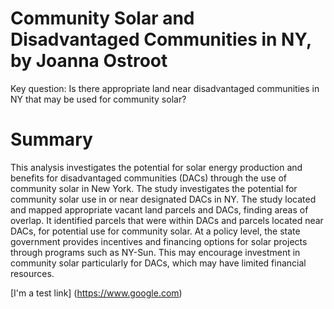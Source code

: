 # Community Solar and Disadvantaged Communities in NY, by Joanna Ostroot
Key question: Is there appropriate land near disadvantaged communities in NY that may be used for community solar?

# Summary

This analysis investigates the potential for solar energy production and benefits for disadvantaged communities (DACs) through the use of community solar in New York. The study investigates the potential for community solar use in or near designated DACs in NY. The study located and mapped appropriate vacant land parcels and DACs, finding areas of overlap. It identified parcels that were within DACs and parcels located near DACs, for potential use for community solar. At a policy level, the state government provides incentives and financing options for solar projects through programs such as NY-Sun. This may encourage investment in community solar particularly for DACs, which may have limited financial resources.

[I'm a test link] (https://www.google.com)
